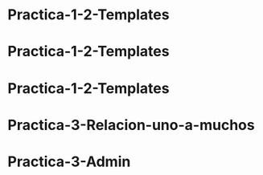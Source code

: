 # Practica-1-2-Templates
# Practica-1-2-Templates
# Practica-1-2-Templates
# Practica-3-Relacion-uno-a-muchos
# Practica-3-Admin

